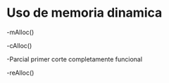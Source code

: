   # Uso de memoria dinamica

-mAlloc()

-cAlloc()

-Parcial primer corte completamente funcional

-reAlloc()


